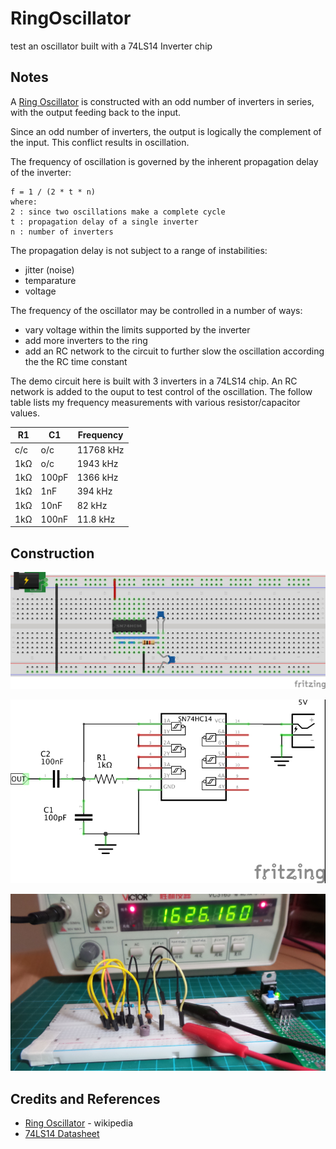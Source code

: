 # RingOscillator

test an oscillator built with a 74LS14 Inverter chip

## Notes

A [Ring Oscillator](https://en.wikipedia.org/wiki/Ring_oscillator) is constructed
with an odd number of inverters in series, with the output feeding back to the input.

Since an odd number of inverters, the output is logically the complement of the input.
This conflict results in oscillation.

The frequency of oscillation is governed by the inherent propagation delay of the inverter:

    f = 1 / (2 * t * n)
    where:
    2 : since two oscillations make a complete cycle
    t : propagation delay of a single inverter
    n : number of inverters

The propagation delay is not subject to a range of instabilities:
* jitter (noise)
* temparature
* voltage

The frequency of the oscillator may be controlled in a number of ways:
* vary voltage within the limits supported by the inverter
* add more inverters to the ring
* add an RC network to the circuit to further slow the oscillation according the the RC time constant

The demo circuit here is built with 3 inverters in a 74LS14 chip.
An RC network is added to the ouput to test control of the oscillation.
The follow table lists my frequency measurements with various resistor/capacitor values.

| R1  | C1    | Frequency |
|-----|-------|-----------|
| c/c | o/c   | 11768 kHz |
| 1kΩ | o/c   | 1943 kHz  |
| 1kΩ | 100pF | 1366 kHz  |
| 1kΩ | 1nF   | 394 kHz   |
| 1kΩ | 10nF  | 82 kHz    |
| 1kΩ | 100nF | 11.8 kHz  |

## Construction

![Breadboard](./assets/RingOscillator_bb.jpg?raw=true)

![The Schematic](./assets/RingOscillator_schematic.jpg?raw=true)

![The Build](./assets/RingOscillator_build.jpg?raw=true)

## Credits and References
* [Ring Oscillator](https://en.wikipedia.org/wiki/Ring_oscillator) - wikipedia
* [74LS14 Datasheet](http://www.futurlec.com/74LS/74LS14.shtml)

